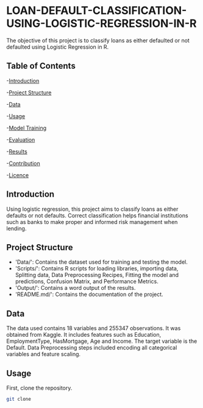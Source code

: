 # LOAN-DEFAULT-CLASSIFICATION-USING-LOGISTIC-REGRESSION-IN-R
The objective of this project is to classify loans as either defaulted or not defaulted using Logistic Regression in R.

## Table of Contents

-[Introduction](#Introduction)

-[Project Structure](#Project-Structure)

-[Data](#Data)

-[Usage](#Usage)

-[Model Training](#Model-Training)

-[Evaluation](#Evaluation)

-[Results](#Results)

-[Contribution](#Contribution)

-[Licence](#Licene)

## Introduction

Using logistic regression, this project aims to classify loans as either defaults or not defaults. Correct classification helps financial institutions such as banks to make proper and informed risk management when lending.

## Project Structure

- 'Data/': Contains the dataset used for training and testing the model.
- 'Scripts/': Contains R scripts for loading libraries, importing data, Splitting data, Data Preprocessing Recipes, Fitting the model and predictions, Confusion Matrix, and Performance Metrics.
- 'Output/': Contains a word output of the results.
- 'README.md/': Contains the documentation of the project.

## Data

The data used contains 18 variables and 255347 observations. It was obtained from Kaggle. It includes features such as Education, EmploymentType, HasMortgage, Age and Income. The target variable is the Default. Data Preprocessing steps included encoding all categorical variables and feature scaling.

## Usage

First, clone the repository.

```bash
git clone
```


